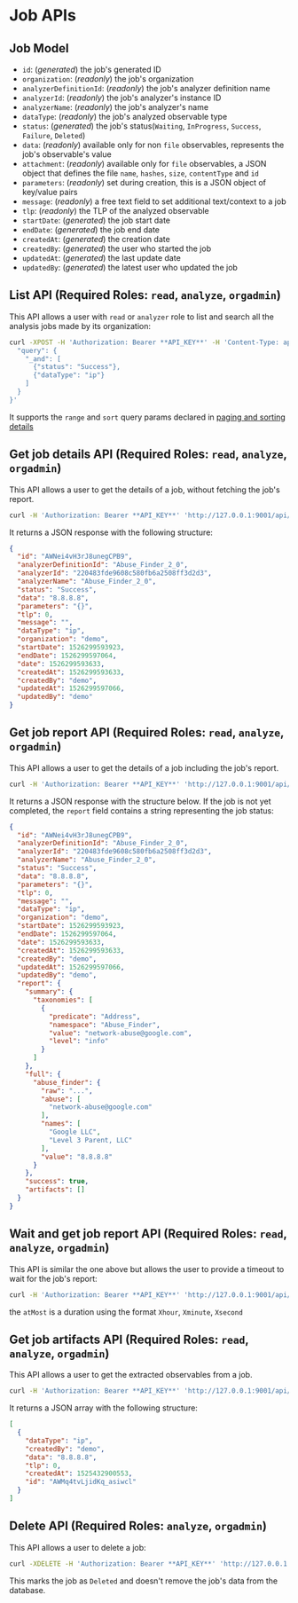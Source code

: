 # Job APIs

## Job Model

- `id`: (*generated*) the job's generated ID
- `organization`: (*readonly*) the job's organization
- `analyzerDefinitionId`: (*readonly*) the job's analyzer definition name
- `analyzerId`: (*readonly*) the job's analyzer's instance ID
- `analyzerName`: (*readonly*) the job's analyzer's name
- `dataType`: (*readonly*) the job's analyzed observable type
- `status`: (*generated*) the job's status(`Waiting`, `InProgress`, `Success`, `Failure`, `Deleted`)
- `data`: (*readonly*) available only for non `file` observables, represents the job's observable's value
- `attachment`: (*readonly*) available only for `file` observables, a JSON object that defines the file `name`, `hashes`, `size`, `contentType` and `id`
- `parameters`: (*readonly*) set during creation, this is a JSON object of key/value pairs
- `message`: (*readonly*) a free text field to set additional text/context to a job
- `tlp`: (*readonly*) the TLP of the analyzed observable
- `startDate`: (*generated*) the job start date
- `endDate`: (*generated*) the job end date
- `createdAt`: (*generated*) the creation date
- `createdBy`: (*generated*) the user who started the job
- `updatedAt`: (*generated*) the last update date
- `updatedBy`: (*generated*) the latest user who updated the job

## List API (**Required Roles**: `read`, `analyze`, `orgadmin`)

This API allows a user with `read` or `analyzer` role to list and search all the analysis jobs made by its organization:

```bash
curl -XPOST -H 'Authorization: Bearer **API_KEY**' -H 'Content-Type: application/json' 'http://127.0.0.1:9001/api/job/_search' -d '{
  "query": {
    "_and": [
      {"status": "Success"},
      {"dataType": "ip"}
    ]
  }
}'
```

It supports the `range` and `sort` query params declared in [paging and sorting details](misc.md#paging-and-sorting)

## Get job details API (**Required Roles**: `read`, `analyze`, `orgadmin`)

This API allows a user to get the details of a job, without fetching the job's report.

```bash
curl -H 'Authorization: Bearer **API_KEY**' 'http://127.0.0.1:9001/api/job/JOB_ID'
```

It returns a JSON response with the following structure:

```json
{
  "id": "AWNei4vH3rJ8unegCPB9",
  "analyzerDefinitionId": "Abuse_Finder_2_0",
  "analyzerId": "220483fde9608c580fb6a2508ff3d2d3",
  "analyzerName": "Abuse_Finder_2_0",
  "status": "Success",
  "data": "8.8.8.8",
  "parameters": "{}",
  "tlp": 0,
  "message": "",
  "dataType": "ip",
  "organization": "demo",
  "startDate": 1526299593923,
  "endDate": 1526299597064,
  "date": 1526299593633,
  "createdAt": 1526299593633,
  "createdBy": "demo",
  "updatedAt": 1526299597066,
  "updatedBy": "demo"
}
```

## Get job report API (**Required Roles**: `read`, `analyze`, `orgadmin`)

This API allows a user to get the details of a job including the job's report.

```bash
curl -H 'Authorization: Bearer **API_KEY**' 'http://127.0.0.1:9001/api/job/JOB_ID/report'
```

It returns a JSON response with the structure below. If the job is not yet completed, the `report` field contains a string representing the job status:

```json
{
  "id": "AWNei4vH3rJ8unegCPB9",
  "analyzerDefinitionId": "Abuse_Finder_2_0",
  "analyzerId": "220483fde9608c580fb6a2508ff3d2d3",
  "analyzerName": "Abuse_Finder_2_0",
  "status": "Success",
  "data": "8.8.8.8",
  "parameters": "{}",
  "tlp": 0,
  "message": "",
  "dataType": "ip",
  "organization": "demo",
  "startDate": 1526299593923,
  "endDate": 1526299597064,
  "date": 1526299593633,
  "createdAt": 1526299593633,
  "createdBy": "demo",
  "updatedAt": 1526299597066,
  "updatedBy": "demo",
  "report": {
    "summary": {
      "taxonomies": [
        {
          "predicate": "Address",
          "namespace": "Abuse_Finder",
          "value": "network-abuse@google.com",
          "level": "info"
        }
      ]
    },
    "full": {
      "abuse_finder": {
        "raw": "...",
        "abuse": [
          "network-abuse@google.com"
        ],
        "names": [
          "Google LLC",
          "Level 3 Parent, LLC"
        ],
        "value": "8.8.8.8"
      }
    },
    "success": true,
    "artifacts": []
  }
}
```

## Wait and get job report API (**Required Roles**: `read`, `analyze`, `orgadmin`)

This API is similar the one above but allows the user to provide a timeout to wait for the job's report:

```bash
curl -H 'Authorization: Bearer **API_KEY**' 'http://127.0.0.1:9001/api/job/JOB_ID/waitreport?atMost=1minute'
```

the `atMost` is a duration using the format `Xhour`, `Xminute`, `Xsecond`

## Get job artifacts API (**Required Roles**: `read`, `analyze`, `orgadmin`)

This API allows a user to get the extracted observables from a job.

```bash
curl -H 'Authorization: Bearer **API_KEY**' 'http://127.0.0.1:9001/api/job/JOB_ID/artifacts'
```

It returns a JSON array with the following structure:

```json
[
  {
    "dataType": "ip",
    "createdBy": "demo",
    "data": "8.8.8.8",
    "tlp": 0,
    "createdAt": 1525432900553,
    "id": "AWMq4tvLjidKq_asiwcl"
  }
]
```

## Delete API (**Required Roles**: `analyze`, `orgadmin`)

This API allows a user to delete a job:

```bash
curl -XDELETE -H 'Authorization: Bearer **API_KEY**' 'http://127.0.0.1:9001/api/job/JOB_ID'
```

This marks the job as `Deleted` and doesn't remove the job's data from the database.